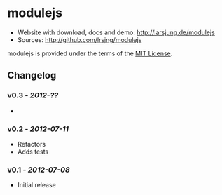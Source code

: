 # modulejs

* Website with download, docs and demo: <http://larsjung.de/modulejs>
* Sources: <http://github.com/lrsjng/modulejs>

modulejs is provided under the terms of the [MIT License](http://github.com/lrsjng/modulejs/blob/develop/LICENSE.txt).


## Changelog


### v0.3 - *2012-??*

* 


### v0.2 - *2012-07-11*

* Refactors
* Adds tests


### v0.1 - *2012-07-08*

* Initial release
